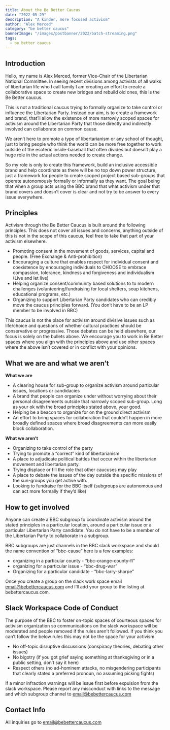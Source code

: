 ```yaml
---
title: About the Be Better Caucus
date: "2022-05-29"
description: "A kinder, more focused activism"
author: "Alex Merced"
category: "be better caucus"
bannerImage: "/images/postbanner/2022/batch-streaming.png"
tags:
  - be better caucus
---
```


## Introduction

Hello, my name is Alex Merced, former Vice-Chair of the Libertarian National Committee. In seeing recent divisions among activists of all walks of libertarian life who I call family I am creating an effort to create a collaborative space to create new bridges and rebuild old ones, this is the Be Better caucus.

This is not a traditional caucus trying to formally organize to take control or influence the Libertarian Party. Instead our aim, is to create a framework and brand, that’ll allow the existence of more narrowly scoped spaces for activism around the Libertarian Party that those directly and indirectly involved can collaborate on common cause.

We aren’t here to promote a type of libertarianism or any school of thought, just to bring people who think the world can be more free together to work outside of the esoteric inside-baseball that often divides but doesn’t play a huge role in the actual actions needed to create change.

So my role is only to create this framework, build an inclusive accessible brand and help coordinate as there will be no top down power structure, just a framework for people to create scoped project based sub-groups that operate autonomously formally or informally as they want. The goal being that when a group acts using the BBC brand that what activism under that brand covers and doesn’t cover is clear and not try to be answer to every issue everywhere.

## Principles

Activism through the Be Better Caucus is built around the following principles. This does not cover all issues and concerns, anything outside of this is not in the scope of this caucus, feel free to take that part of your activism elsewhere.

- Promoting consent in the movement of goods, services, capital and people. (Free Exchange & Anti-prohibition)
- Encouraging a culture that enables respect for individual consent and coexistence by encouraging individuals to CHOOSE to embrace compassion, tolerance, kindness and forgiveness and individualism (Live and let live)
- Helping organize consent/community based solutions to to modern challenges (volunteering/fundraising for local shelters, soup kitchens, educational programs, etc.)
- Organizing to support Libertarian Party candidates who can credibly move the caucus principles forward. (You don’t have to be an LP member to be involved in BBC)

This caucus is not the place for activism around divisive issues such as life/choice and questions of whether cultural practices should be conservative or progressive. Those debates can be held elsewhere, our focus is solely on the bullets above. We encourage you to work in Be Better spaces where you align with the principles above and use other spaces where the above isn’t covered or in conflict with your opinions.

## What we are and what we aren’t

**What we are**

- A clearing house for sub-group to organize activism around particular issues, locations or candidacies
- A brand that people can organize under without worrying about their personal disagreements outside that narrowly scoped sub-group. Long as your ok with the broad principles stated above, your good.
- Helping be a beacon to organize for on the ground direct activism
- An effort to bring spaces for collaboration that couldn’t happen in more broadly defined spaces where broad disagreements can more easily block collaboration.

**What we aren’t**

- Organizing to take control of the party
- Trying to promote a “correct” kind of libertarianism
- A place to adjudicate political battles that occur within the libertarian movement and libertarian party.
- Trying displace or fill the role that other caucuses may play
- A place to debate the issues of the day outside the specific missions of the sun-groups you get active with.
- Looking to fundraise for the BBC itself (subgroups are autonomous and can act more formally if they’d like)

## How to get involved

Anyone can create a BBC subgroup to coordinate activism around the stated principles in a particular location, around a particular issue or a particular Libertarian Party candidate. You do not have to be a member of the Libertarian Party to collaborate in a subgroup.

BBC subgroups are just channels in the BBC slack workspace and should the name convention of “bbc-cause” here is a few examples:

- organizing in a particular county - “bbc-orange-county-fl”
- organizing for a particular issue - “bbc-drug-war”
- Organizing for a particular candidate - “bbc-larry-sharpe”

Once you create a group on the slack work space email email@bebettercaucus.com and I’ll add your group to the listing at bebettercaucus.com. 

## Slack Workspace Code of Conduct

The purpose of the BBC to foster on-topic spaces of courteous spaces for activism organization so communications on the slack workspace will be moderated and people removed if the rules aren’t followed. If you think you can’t follow the below rules this may not be the space for your activism.

- No off-topic disruptive discussions (conspiracy theories, debating other issues)
- No bigotry (if you got grief saying something at thanksgiving or in a public setting, don’t say it here)
- Respect others (no ad-hominem attacks, no misgendering participants that clearly stated a preferred pronoun, no assuming picking fights)

If a minor infraction warnings will be issue first before expulsion from the slack workspace. Please report any misconduct with links to the message and which subgroup channel to email@bebettercaucus.com

## Contact Info

All inquiries go to email@bebettercaucus.com